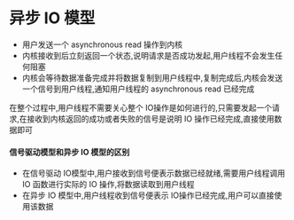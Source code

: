 # 异步 IO 模型

- 用户发送一个 asynchronous read 操作到内核
- 内核接收到后立刻返回一个状态,说明请求是否成功发起,用户线程不会发生任何阻塞
- 内核会等待数据准备完成并将数据复制到用户线程中,复制完成后,内核会发送一个信号到用户线程,通知用户线程的  asynchronous read 已经完成

在整个过程中,用户线程不需要关心整个 IO操作是如何进行的,只需要发起一个请求,在接收到内核返回的成功或者失败的信号是说明 IO 操作已经完成,直接使用数据即可

#### 信号驱动模型和异步 IO 模型的区别

- 在信号驱动 IO模型中,用户接收到信号便表示数据已经就绪,需要用户线程调用 IO 函数进行实际的 IO 操作,将数据读取到用户线程
- 在异步 IO 模型中,用户线程收到信号便表示 IO操作已经完成,用户可以直接使用该数据